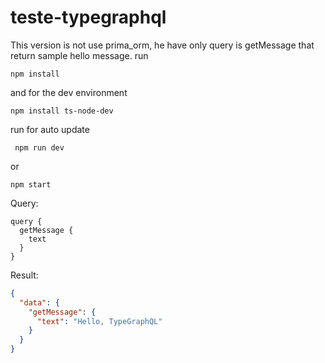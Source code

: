 # teste-typegraphql

This version is not use prima_orm, he have only query is getMessage that return sample hello message.
run 
```console
npm install
```
and for the dev environment
```console
npm install ts-node-dev
```

run for auto update
```console
 npm run dev
```

or
```console
npm start
```


Query:

```
query {
  getMessage {
    text
  }
}
```

Result:
```json 
{
  "data": {
    "getMessage": {
      "text": "Hello, TypeGraphQL"
    }
  }
}
```
